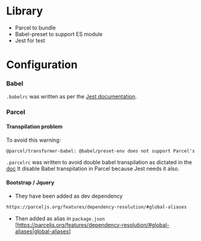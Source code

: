 Library
=======

  * Parcel to bundle
  * Babel-preset to support ES module
  * Jest for test

Configuration
=============

### Babel

`.babelrc` was written as per the [Jest documentation](https://jestjs.io/docs/getting-started#using-babel).

### Parcel

#### Transpilation problem

To avoid this warning:

```txt
@parcel/transformer-babel: @babel/preset-env does not support Parcel's targets, which will likely result in unnecessary transpilation and larger bundle sizes.
```


`.parcelrc` was written to avoid double babel transpilation as dictated in the [doc](https://parceljs.org/languages/javascript/#usage-with-other-tools)
It disable Babel transpilation in Parcel because Jest needs it also.


#### Bootstrap / Jquery

  * They have been added as dev dependency
```bash
https://parceljs.org/features/dependency-resolution/#global-aliases
```
  * Then added as alias in `package.json` [https://parceljs.org/features/dependency-resolution/#global-aliases|global-aliases]
